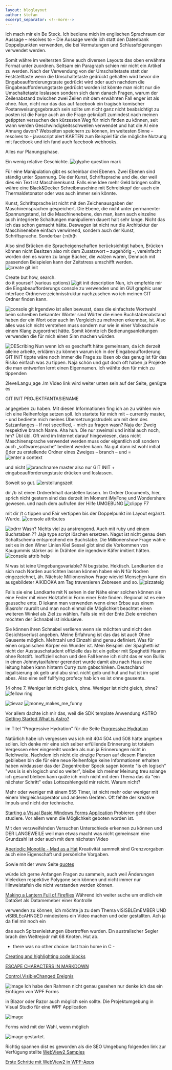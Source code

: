 ```yaml
---
layout: bloglayout
author: štefan
excerpt_separator: <!--more-->
---
```

Ich mach mir ein Be Steck.
Ich bediene mich im englischen Sprachraum der Aussage – resolves to –
Die Aussage werde ich statt den Datenbank Doppelpunkten verwenden, die bei Vermutungen und Schlussfolgerungen verwendet werden.

Somit währe im weitersten Sinne auch diversen Layouts das oben erwähnte Format unter zuordnen.
Seltsam ein Paragraph schien mir nicht ein Artikel zu werden. Nach der Verwendung von der Umschaltetaste statt der Feststelltaste
wenn die Umschaltetaste gedrückt gehalten wird bevor die Eingabeaufforderungstaste gedrückt wird oder auch nachdem
die Eingabeaufforderungstaste gedrückt worden ist könnte man nicht nur die Umschaltetaste loslassen sondern sich dann danach
Fragen, warum der Zeilenabstand zwischen zwei Zeilen mit dem erwähnten Fall enger ist als ohne.
Nun, nicht nur das das auf facebook ein tragisch komischer Postanweisungsgebrauch sein sollte um nicht ganz nicht beabsichtigt
zu posten ist die Farge auch an die Frage geknüpft zumindest nach meinen getippten versuchen den kürzesten Weg für mich
finden zu können, seit wann werden Geschwindigkeitsschwellen verwendet und hat die AI eine Ahnung davon?
Webseiten speichern zu können, im weitesten Sinne – resolves to -
javascript alert KARTEN zum Beispiel für die mögliche Nutzung mit facebook und ich fand auch facebook webhooks.

Alles nur Planungsphase.

Ein wenig relative Geschichte. ![glyphe question mark](https://github.com/ledlightjungledStefan/Osterei/assets/75255909/b3dca859-6203-4d29-b857-3653c12e53d4)

Für eine Manipulation gibt es scheinbar drei Ebenen. Zwei Ebenen sind ständig unter Spannung. Die der Kunst, Schriftsprache und die, der
weil dies ein Text ist Maschinenkunst. Falls eine Idee mehr Geld bringen sollte, währe eine Black&Decker Schreibmaschine mit Schreibkopf
der auch ein Thermaldetonator oder was auch immer sein könnte.


Kunst, Schriftsprache ist nicht mit den Zeichenausgaben der Maschinensprachen gespeichert. Die Ebene, die nicht unter permanenter Spannungstand, ist die Maschinenebene, den man, kann auch einzelne auch integrierte Schaltungen manipulieren dauert halt sehr lange. Nicht das ich das schon gemacht hätte.
Deswegen ist nicht nur die Architektur der Maschinenebne einfach verwirrend, sondern auch der Kunst, Schriftsprache. Sonderbar (:n(h(h


Also sind Brücken die Spracheigenschaften berücksichtigt haben, Brücken können nicht Besitzen also mit dem Zusatzwort – zugehörig -, vereinfacht worden den es waren zu lange Bücher, die wälzen waren,
Dennoch mit passenden Beispielen kann der Zeitstress umschifft werden.
![create git init](https://github.com/ledlightjungledStefan/Osterei/assets/75255909/2d88baf4-c079-421b-82f4-7125d24e32fd)

Create but how, search.<br>
do it yourself (various options)
![git init description](https://github.com/ledlightjungledStefan/Osterei/assets/75255909/f03d6d48-ae1a-48ed-b369-cea3c0958832)
Nun, ich empfehle mir die Eingabeaufforderungs console zu verwenden und im GUI graphic user interface Ordnerverzeichnisstruktur
nachzusehen wo ich meinen GIT Ordner finden kann.

![console git](https://github.com/ledlightjungledStefan/Osterei/assets/75255909/7dea911b-35f8-4459-a24c-de0506e6f778)
Irgendwo ist allen bewusst, dass die einfachste Wortwahl beim schreiben bekannter Wörter sind Wörter die einen Buchstabenabstand haben der ein Wort oder auch im Vergleich zu mehreren erkennbar, ist.
Also alles was ich nicht verstehen muss sondern nur wie in einer Volksschule einem Klang zugeordnet hätte. Somit könnte ich Bedienungsanleitungen
verwenden die für mich einen Sinn machen würden.

![DEScribing](https://github.com/ledlightjungledStefan/Osterei/assets/75255909/d7b8e2d5-afed-4592-b2b1-30ac7ef505a3)
Nun wenn ich es geschafft hätte gemeinsam, da ich derzeit alleine arbeite, erklären zu können warum ich in der Eingabeaufforderung GIT INIT tippte wäre noch immer die Frage zu lösen ob das genug ist für das Risiko einfach was zu tippen.
Naja schön und gut doch oft haben ja Projekte die man entwerfen lernt einen Eigennamen. Ich wählte den für mich zu tippenden

2levelLangu_age
.Im Video link wird weiter unten sein auf der Seite, genügte es

GIT INIT PROJEKTFANTASIENAME

angegeben zu haben. Mit diesen Informationen fing ich an zu wählen wie ich eine Reihenfolge setzen soll. Ich startete für mich mit – currently master, -
und bediente mich meines Übersetzungsstrudels um mit dem des Satzanfanges – If not specified, -
mich zu fragen wasn? Naja der Zweig respektive branch Name. Aha huh. Ole nur zweimal und initial auch noch, hm? Übl übl.
Oft wird im Internet darauf hingewiesen, dass nicht Maschinensprache verwendet werden muss oder eigentlich soll sondern auch „softwaresprache“ bedient werden kann.
Na gut dann ist wohl initial ()der zu erstellende Ordner eines Zweiges – branch – und =<branch-name>
![enter a context](https://github.com/ledlightjungledStefan/Osterei/assets/75255909/dd3a2371-1034-444e-8744-2776bc1b617f)

und nicht
![branchname master](https://github.com/ledlightjungledStefan/Osterei/assets/75255909/a440d07b-6f4f-4ceb-aa1a-36a91fe244c8)
also nur GIT INIT + eingabeaufforderungstaste drücken und loslassen.

Soweit so gut.
![erstellungszeit](https://github.com/ledlightjungledStefan/Osterei/assets/75255909/45211657-cad0-46ef-9b58-e1cd45d0388a)

dir /b ist einen OrdnerInhalt darstellen lassen. Im Ordner Documents, hier, sprich nicht gestern sind das derzeit im Moment iMyFone und Wondershare gewesen.
und nach dem aufrufen der Hilfe UMGEBUNG
![clippy F7](https://github.com/ledlightjungledStefan/Osterei/assets/75255909/6f2ec32c-1218-4afe-a9ac-8f1f389b2e9c)

mit dir /t c tippen und Fair vertippen bis der Doppelpunkt im Layout ergänzt. Wurde.
![console attributes](https://github.com/ledlightjungledStefan/Osterei/assets/75255909/7d3e8fc3-1e54-42a5-98a7-36c2ac10395c)

![odrrr](https://github.com/ledlightjungledStefan/Osterei/assets/75255909/3941e04c-220a-4a0a-8ec9-566c346120ff)
Wasn? Nichts viel zu anstrengend. Auch mit ruby und einem Buchstaben ??
Jaja type script löschen ersetzen. Nagut ist nicht genau dem Schaltschema entsprechend ein Buchstabe.
Die Millionenshow Frage währe seit es in den Winer Linien Kiel Sessel gibt sind die Vorkommen von Kaugummis stärker
asl in Drähten die irgendwie Käfer imitiert hätten.
![console attrib help](https://github.com/ledlightjungledStefan/Osterei/assets/75255909/df384cbe-2522-4cb6-8406-f2b9be58f4f8)

N was ist ieine Umgebungsvariable? N bugstabe. Hektisch.
Landkarten die sich nach Norden ausrichten lassen können haben ein N für Nodren eingezeichnet, äh.
Nächste Millionenshow Frage wieviel Menschen kann ein ausgebildeter AIKIDOKA am Tag traversieren Zebresen und so.
![pizzateig](https://github.com/ledlightjungledStefan/Osterei/assets/75255909/ff412d3b-5307-4b09-afdc-162ece9255eb)

Falls sie eine Landkarte mit N sehen in der Nähe einer solchen können sie eine Feder mit einer Holztafel in Form einer Ente finden. Regional ist es
eine gaussche ente. D iekann man verwenden wenn einer Erbse aus einem Blasrohr raurollt und man noch einmal
die Möglichkeit beachtet einen weiteren Winkel als Ziel zu wählen. Falls sie mit der Ente Ziele erreichen möchten der Schnabel ist inklusieve.

Sie können ihren Schnabel verlieren wenn sie möchten und nicht den Gesichtsverlust angeben. Meine Erfahrung ist das das ist auch
Ohne Gausente möglich.
Mehrzahl und Einzahl sind genau definiert. Was für einen organischen Körper ein Wunder ist. Mein Beispiel: der Spaghetti ist nicht der Austauschstudent offizielle
das ist ein gelber mit Spaghetti Haaren ohne Rotstift. Inoffiziell schon und den Fall kenne ich nicht das er von Bullis in einen Johnnytaxifahrer gerendert wurde damit abu nach
Haus eine leitung haben kann hinterm Curry zum gabschinken.
Deutschland legalisierung ok gelb und abu sind. nicht gelb und hut und hut ist im spiel abes.
Also eine self fullfying profecy hab ich es ist ohne gausente.

14 ohne 7. Weniger ist nicht gleich, ohne. Weniger ist nicht gleich, ohne?
![fellow ring](https://github.com/ledlightjungledStefan/Osterei/assets/75255909/8a96dd83-05db-4e1d-911a-51588a461958)

![tievaz](https://github.com/ledlightjungledStefan/Osterei/assets/75255909/d5007528-fc55-47e8-943b-16c2c292b459)
![money_makes_me_funny](https://github.com/ledlightjungledStefan/Osterei/assets/75255909/66b1fd9f-b517-428a-b7e4-1dd664528ae3)

Vor allem dachte ich mir das, weil die SDK template Anwendung ASTRO
[Getting Started
What is Astro?](https://docs.astro.build/en/getting-started/)

im Titel "Progressive Hydration"
für die Seite [Progressive Hydration](https://www.patterns.dev/posts/progressive-hydration)


Natürlich habe ich vergessen was ich mit 404 504 und 508 hätte angeben sollen. Ich denke mir
eine sich selber erfüllende Erinnerung ist totalem Vergessen eher eingereiht worden als nun ja
Erinnerungen nicht in Reichweite.
Nachdem ich nicht die einzige Person auf diesem Planeten geblieben bin die für eine neue Reihenfolge
keine Informationen erhalten haben wirdausser das der Ziegentreiber Spock sagen könnte "is eh logisch"
"was is is eh logisch und so weiter",
bleibe ich meiner Meinung treu solange ich gesund bleiben kann quäle ich mich nicht mit dem Thema das
da "ein nächster Schritt" edas Lottozahlengeld mir reicht. Warum nicht?

Mehr oder weniger mit einem 555 Timer, ist nicht mehr oder weniger mit einem Vergleichsoperator
und anderen Geräten. Oft fehlte der kreative Impuls und nicht der technische.

[Starting a Visual Basic Windows Forms Application](https://www.youtube.com/watch?v=EnrOntmxKiM)
Probieren geht über studiere. Vor allem wenn die Möglichkeit geboten worden ist.

Mit den verzweifelnden Versuchen Unterschiede erkennen zu können und DER LANGEWEILE weil man etwas macht
was nicht gemeinsam eine Grundzahl ist oder auch mit dem nächsten Video

[Aperiodic Monotile - Mad as a Hat](https://www.youtube.com/watch?v=vtpswcAfWiI)
Kreativität sammelt sind Grenzvorgaben auch eine Eigenschaft und persönlche Vorgaben.

Sowie mit der www Seite
[quotes](https://developer.mozilla.org/en-US/docs/Web/CSS/quotes)

würde ich gerne Anfangen Fragen zu sammeln, auch weil Änderungen Vielecken respektive
Polygone sein können und nicht immer nur Hinweistafeln die nicht verstanden werden können.

[Making a Lantern Full of Fireflies](https://www.youtube.com/watch?v=iJGPMMMn8VU)
Während ich weiter suche um endlich ein DataSet als Datamemeber einer Kontrolle

verwenden zu können, ich möchte ja zu dem Thema vISISBLEmEMBER UND vISIBLEcAHNGED
mindestens ein Video machen und oder gestallten. Ach ja da fiel mir noch ein

das auch Spitzenleistungen übertroffen wurden. Ein australischer Segler
brach den Weltrejodr mit 68 Knoten. Hut ab.

- there was no other choice: last train home in C -

[Creating and highlighting code blocks](https://docs.github.com/en/get-started/writing-on-github/working-with-advanced-formatting/creating-and-highlighting-code-blocks)

[ESCAPE CHARACTERS IN MARKDOWN](https://whatismarkdown.com/how-to-escape-markdown-characters/#:~:text=Markdown%20is%20not%20a%20new%20language%3B%20it%20is,common%20way%20is%20to%20use%20the%20backslash%20character.)

[Control.VisibleChanged Ereignis](https://learn.microsoft.com/de-de/dotnet/api/system.windows.forms.control.visiblechanged?view=windowsdesktop-7.0)

![image](https://user-images.githubusercontent.com/75255909/206918163-f8577fb9-5257-4c45-8262-bfcb81d6801d.png)
Ich habe den Rahmen nicht genau gesehen nur denke ich das ein Einfügen von WPF Forms

in Blazor oder Razor auch möglich sein sollte.
Die Projektumgebung in Visual Studio für eine WPF Application

![image](https://user-images.githubusercontent.com/75255909/206918880-3b661df3-8b2c-436c-9fb0-8c72a2dd8fd2.png)

Forms 
wird mit der Wahl, wenn möglich

![image](https://user-images.githubusercontent.com/75255909/206918442-39c83f62-091f-4abd-a7fb-08bc70d78989.png)
gestartet.

Richtig spannen dist es geworden als die SEO Umgebung folgenden link zur Verfügung stellte
[WebView2 Samples](https://github.com/MicrosoftEdge/WebView2Samples)

[Erste Schritte mit WebView2 in WPF-Apps](https://learn.microsoft.com/de-de/microsoft-edge/webview2/get-started/wpf)
